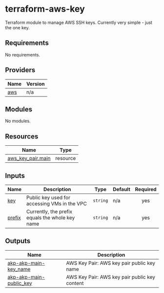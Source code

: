 # terraform-aws-key
Terraform module to manage AWS SSH keys.
Currently very simple - just the one key.

<!-- BEGIN_TF_DOCS -->
## Requirements

No requirements.

## Providers

| Name | Version |
|------|---------|
| <a name="provider_aws"></a> [aws](#provider\_aws) | n/a |

## Modules

No modules.

## Resources

| Name | Type |
|------|------|
| [aws_key_pair.main](https://registry.terraform.io/providers/hashicorp/aws/latest/docs/resources/key_pair) | resource |

## Inputs

| Name | Description | Type | Default | Required |
|------|-------------|------|---------|:--------:|
| <a name="input_key"></a> [key](#input\_key) | Public key used for accessing VMs in the VPC | `string` | n/a | yes |
| <a name="input_prefix"></a> [prefix](#input\_prefix) | Currently, the prefix equals the whole key name | `string` | n/a | yes |

## Outputs

| Name | Description |
|------|-------------|
| <a name="output_akp-akp-main-key_name"></a> [akp-akp-main-key\_name](#output\_akp-akp-main-key\_name) | AWS Key Pair: AWS key pair public key name |
| <a name="output_akp-akp-main-public_key"></a> [akp-akp-main-public\_key](#output\_akp-akp-main-public\_key) | AWS Key Pair: AWS key pair public key content |
<!-- END_TF_DOCS -->
